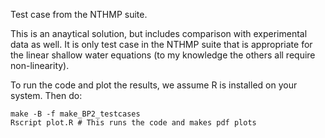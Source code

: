 Test case from the NTHMP suite.

This is an anaytical solution, but includes comparison with experimental data
as well. It is only test case in the NTHMP suite that is appropriate for the
linear shallow water equations (to my knowledge the others all require
non-linearity).

To run the code and plot the results, we assume R is installed on your system. Then do:

    make -B -f make_BP2_testcases
    Rscript plot.R # This runs the code and makes pdf plots
